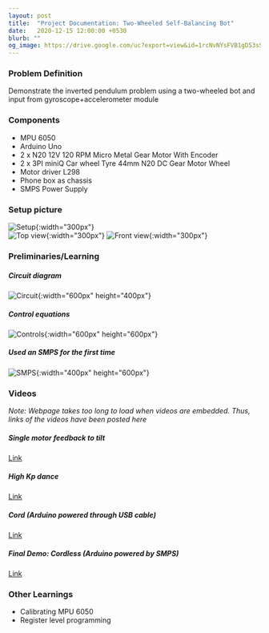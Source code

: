 ```yaml
---
layout: post
title:  "Project Documentation: Two-Wheeled Self-Balancing Bot"
date:   2020-12-15 12:00:00 +0530
blurb: ""
og_image: https://drive.google.com/uc?export=view&id=1rcNvNYsFVB1gD53sSZDeMY9jsPG_-MVd
---
```


### Problem Definition
Demonstrate the inverted pendulum problem using a two-wheeled bot and input from gyroscope+accelerometer module


### Components
- MPU 6050
- Arduino Uno
- 2 x N20 12V 120 RPM Micro Metal Gear Motor With Encoder
- 2 x 3PI miniQ Car wheel Tyre 44mm N20 DC Gear Motor Wheel
- Motor driver L298
- Phone box as chassis
- SMPS Power Supply

### Setup picture
![Setup](https://drive.google.com/uc?export=view&id=1rcNvNYsFVB1gD53sSZDeMY9jsPG_-MVd){:width="300px"}
<br />
![Top view](https://drive.google.com/uc?export=view&id=1mP7h74WsNAFpZM_YsvvMDWKt1dw0facA){:width="300px"}
![Front view](https://drive.google.com/uc?export=view&id=1bg_S1AHhZK-gHUshxIrYfyenvD8KdMCe){:width="300px"}


### Preliminaries/Learning

##### Circuit diagram
![Circuit](https://drive.google.com/uc?export=view&id=1cDbWtCxjrUfJVoNLGPj99qQ5-iv488So){:width="600px" height="400px"}

##### Control equations
![Controls](https://drive.google.com/uc?export=view&id=1dBBVt9U_n886CcJT5n7GS9cWwQJgQz5Y){:width="600px" height="600px"}

##### Used an SMPS for the first time
![SMPS](https://drive.google.com/uc?export=view&id=1GmDltEXaGWgTUilP63WYu0Hzm2IvS-mo){:width="400px" height="600px"}


### Videos

*Note: Webpage takes too long to load when videos are embedded. Thus, links of the videos have been posted here*

##### Single motor feedback to tilt
[Link](https://drive.google.com/uc?export=view&id=1txB1wECq1SekcQoCvZviClIgD5hpdTyJ)

##### High Kp dance
[Link](https://drive.google.com/uc?export=view&id=10bm4_1NTQzhSNADEQV_8h9a8oLu4mA-Y)

##### Cord (Arduino powered through USB cable)
[Link](https://drive.google.com/uc?export=view&id=1ph00gV7dFbrdqpeK0FsKof0Ds0b58oQw)

##### Final Demo: Cordless (Arduino powered by SMPS)
[Link](https://drive.google.com/uc?export=view&id=11Vv4a78ACT_ELX9CO-pQlDlRg6kWfgtv)


### Other Learnings
- Calibrating MPU 6050
- Register level programming